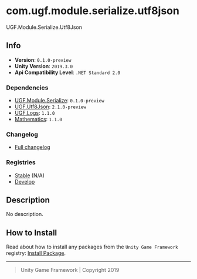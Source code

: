 # com.ugf.module.serialize.utf8json

UGF.Module.Serialize.Utf8Json

## Info

- **Version**: `0.1.0-preview`
- **Unity Version**: `2019.3.0`
- **Api Compatibility Level**: `.NET Standard 2.0`

### Dependencies

- [UGF.Module.Serialize](https://github.com/unity-game-framework/ugf-module-serialize-utf8json): `0.1.0-preview`
- [UGF.Utf8Json](https://github.com/unity-game-framework/ugf-utf8json): `2.1.0-preview`
- [UGF.Logs](https://github.com/unity-game-framework/ugf-logs): `1.1.0`
- [Mathematics](https://bintray.com/unity/unity/com.unity.mathematics): `1.1.0`

### Changelog

- [Full changelog][1]

### Registries

- [Stable][2] (N/A)
- [Develop][3]

## Description

No description.

## How to Install

Read about how to install any packages from the `Unity Game Framework` registry: [Install Package][4].

---
> Unity Game Framework | Copyright 2019

[1]: changelog.md
[2]: https://bintray.com/unity-game-framework/stable/com.ugf.module.serialize.utf8json
[3]: https://bintray.com/unity-game-framework/dev/com.ugf.module.serialize.utf8json
[4]: https://github.com/unity-game-framework/ugf-documentation/wiki/Install-Package
